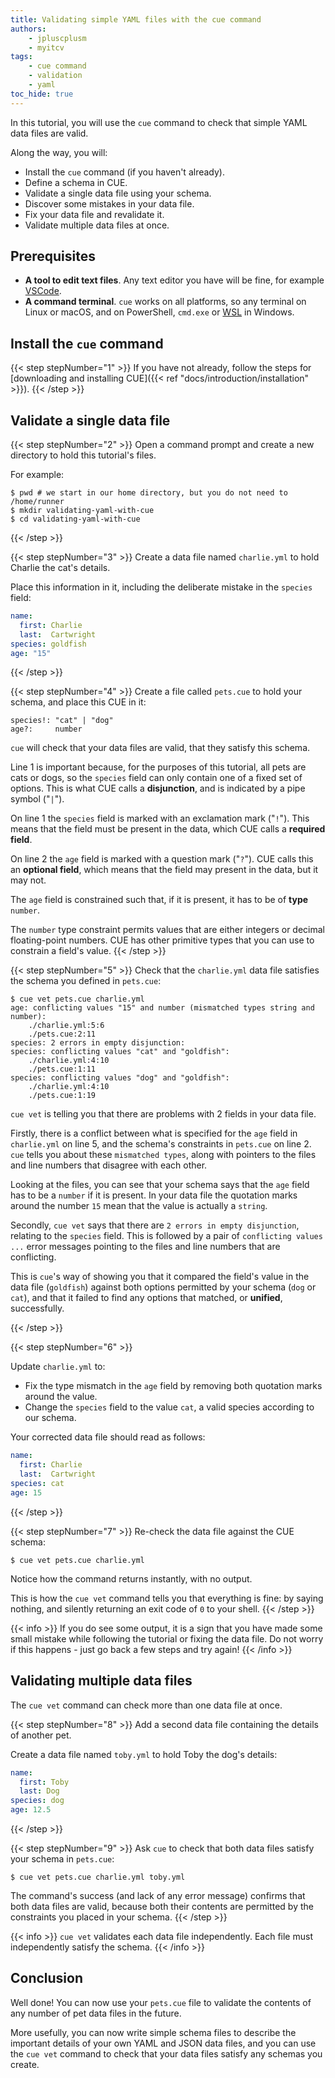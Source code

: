 ```yaml
---
title: Validating simple YAML files with the cue command
authors:
    - jpluscplusm
    - myitcv
tags:
    - cue command
    - validation
    - yaml
toc_hide: true
---
```


In this tutorial, you will use the `cue` command to check that simple YAML data
files are valid.

Along the way, you will:

- Install the `cue` command (if you haven't already).
- Define a schema in CUE.
- Validate a single data file using your schema.
- Discover some mistakes in your data file.
- Fix your data file and revalidate it.
- Validate multiple data files at once.

## Prerequisites

- **A tool to edit text files**. Any text editor you have will be fine, for
  example [VSCode](https://code.visualstudio.com/).
- **A command terminal**. `cue` works on all platforms, so any terminal on Linux
  or macOS, and on PowerShell, `cmd.exe` or
  [WSL](https://learn.microsoft.com/en-us/windows/wsl/install) in Windows.

<!--

FIXME: explicitly call out Windows as supported? Or don't mention any OSes at all?
Call out only-tested-on-Linuxness?

-->

## Install the `cue` command

{{< step stepNumber="1" >}}
If you have not already, follow the steps for [downloading and installing
CUE]({{< ref "docs/introduction/installation" >}}).
{{< /step >}}

## Validate a single data file

{{< step stepNumber="2" >}}
Open a command prompt and create a new directory to hold this tutorial's files.

For example:

```text { title="TERMINAL" codeToCopy="cHdkICMgd2Ugc3RhcnQgaW4gb3VyIGhvbWUgZGlyZWN0b3J5LCBidXQgeW91IGRvIG5vdCBuZWVkIHRvCm1rZGlyIHZhbGlkYXRpbmcteWFtbC13aXRoLWN1ZQpjZCB2YWxpZGF0aW5nLXlhbWwtd2l0aC1jdWUK" }
$ pwd # we start in our home directory, but you do not need to
/home/runner
$ mkdir validating-yaml-with-cue
$ cd validating-yaml-with-cue
```
{{< /step >}}

{{< step stepNumber="3" >}}
Create a data file named `charlie.yml` to hold Charlie the cat's details.

Place this information in it, including the deliberate mistake in the `species`
field:

```yml { title="charlie.yml" }
name:
  first: Charlie
  last:  Cartwright
species: goldfish
age: "15"
```
{{< /step >}}

{{< step stepNumber="4" >}}
Create a file called `pets.cue` to hold your schema, and place this CUE in it:

```cue { title="pets.cue" linenos="table" }
species!: "cat" | "dog"
age?:     number
```

`cue` will check that your data files are valid, that they satisfy this schema.

Line 1 is important because, for the purposes of this tutorial, all pets are
cats or dogs, so the `species` field can only contain one of a fixed set of
options.  This is what CUE calls a **disjunction**, and is indicated by a pipe
symbol ("`|`").

On line 1 the `species` field is marked with an exclamation mark ("`!`"). This
means that the field must be present in the data, which CUE calls a **required
field**.

On line 2 the `age` field is marked with a question mark ("`?`"). CUE calls
this an **optional field**, which means that the field may present in the data,
but it may not.

The `age` field is constrained such that, if it is present, it has to be of
**type** `number`.

The `number` type constraint permits values that are either integers or decimal
floating-point numbers. CUE has other primitive types that you can use to
constrain a field's value.
{{< /step >}}

{{< step stepNumber="5" >}}
Check that the `charlie.yml` data file satisfies the schema you defined in
`pets.cue`:

```text { title="TERMINAL" codeToCopy="Y3VlIHZldCBwZXRzLmN1ZSBjaGFybGllLnltbAo=" }
$ cue vet pets.cue charlie.yml
age: conflicting values "15" and number (mismatched types string and number):
    ./charlie.yml:5:6
    ./pets.cue:2:11
species: 2 errors in empty disjunction:
species: conflicting values "cat" and "goldfish":
    ./charlie.yml:4:10
    ./pets.cue:1:11
species: conflicting values "dog" and "goldfish":
    ./charlie.yml:4:10
    ./pets.cue:1:19
```

`cue vet` is telling you that there are problems with 2 fields in your data
file.

Firstly, there is a conflict between what is specified for the `age` field in
`charlie.yml` on line 5, and the schema's constraints in `pets.cue` on line 2.
`cue` tells you about these `mismatched types`, along with pointers to the
files and line numbers that disagree with each other.

Looking at the files, you can see that your schema says that the `age` field
has to be a `number` if it is present. In your data file the quotation marks
around the number `15` mean that the value is actually a `string`.

Secondly, `cue vet` says that there are `2 errors in empty disjunction`,
relating to the `species` field. This is followed by a pair of `conflicting
values ...` error messages pointing to the files and line numbers that are
conflicting.

This is `cue`'s way of showing you that it compared the field's value in the
data file (`goldfish`) against both options permitted by your schema (`dog` or
`cat`), and that it failed to find any options that matched, or **unified**,
successfully.

{{< /step >}}

{{< step stepNumber="6" >}}

Update `charlie.yml` to:

* Fix the type mismatch in the `age` field by removing both quotation marks
  around the value.
* Change the `species` field to the value `cat`, a valid species according to
  our schema.

Your corrected data file should read as follows:

```yml { title="charlie.yml" }
name:
  first: Charlie
  last:  Cartwright
species: cat
age: 15
```
{{< /step >}}

{{< step stepNumber="7" >}}
Re-check the data file against the CUE schema:

```text { title="TERMINAL" codeToCopy="Y3VlIHZldCBwZXRzLmN1ZSBjaGFybGllLnltbAo=" }
$ cue vet pets.cue charlie.yml
```

Notice how the command returns instantly, with no output.

This is how the `cue vet` command tells you that everything is fine: by saying
nothing, and silently returning an exit code of `0` to your shell.
{{< /step >}}

{{< info >}}
If you do see some output, it is a sign that you have made some small mistake
while following the tutorial or fixing the data file.
Do not worry if this happens - just go back a few steps and try again!
{{< /info >}}

## Validating multiple data files

The `cue vet` command can check more than one data file at once.

{{< step stepNumber="8" >}}
Add a second data file containing the details of another pet.

Create a data file named `toby.yml` to hold Toby the dog's details:

```yml { title="toby.yml" }
name:
  first: Toby
  last: Dog
species: dog
age: 12.5
```
{{< /step >}}

{{< step stepNumber="9" >}}
Ask `cue` to check that both data files satisfy your schema in `pets.cue`:

```text { title="TERMINAL" codeToCopy="Y3VlIHZldCBwZXRzLmN1ZSBjaGFybGllLnltbCB0b2J5LnltbAo=" }
$ cue vet pets.cue charlie.yml toby.yml
```

The command's success (and lack of any error message) confirms that both data
files are valid, because both their contents are permitted by the constraints
you placed in your schema.
{{< /step >}}

{{< info >}}
`cue vet` validates each data file independently. Each file must independently
satisfy the schema.
{{< /info >}}


## Conclusion

Well done! You can now use your `pets.cue` file to validate the contents of
any number of pet data files in the future.

More usefully, you can now write simple schema files to describe the important
details of your own YAML and JSON data files, and you can use the `cue vet`
command to check that your data files satisfy any schemas you create.

<!--

FIXME: tidy up these next steps and links

There's more to discover about how CUE can help you validate different kinds
of data values.
See the "Next steps" section for links to tutorials that explore this
in more detail.

## Next steps

- To disover how to write more complex and nuanced schemas, follow the next
  tutorial in this series: FIXME ref/title/etc
- FIXME: Pointers to other tutorial(s)
- You used these CUE language features in this tutorial. Read about them in the CUE language guide:
  - [**Merging**]({{< ref
    "docs/language-guide/data/organizing-configuration#merging" >}}) is how CUE
    deals with repeated statements of the same data, spread across different locations.
    FIXME: not unification? Is this a good LG page to point towards, here?
  - [**Disjunctions**]({{< ref "docs/language-guide/schemas-and-validation/disjunctions" >}})
    allowed you to list different options that a field's values are allowed to contain.
  - Required and Optional fields are both examples of CUE's
    [**Field Constraints**]({{< ref "docs/language-guide/schemas-and-validation/field-constraints" >}}).
  - CUE has several primitive
    [**Types**]({{< ref "docs/language-guide/data" >}}) that you can use as
    [**Type Constraints**]({{< ref "docs/language-guide/schemas-and-validation/types" >}}).

-->
